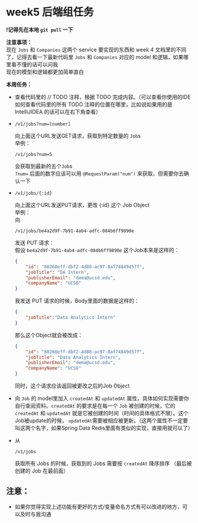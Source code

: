 # week5 后端组任务

**!记得先在本地 ```git pull``` 一下**

**注意事项：**  
现在 ```Jobs``` 和 ```Companies``` 这两个 service 要实现的东西和 week 4 文档里的不同了，记得去看一下最新代码里 ```Jobs``` 和 ```Companies``` 对应的 model 和逻辑，如果哪里看不懂的话可以问我  
现在的模型和逻辑都更加简单直白  

**本周任务：**  
- 查看代码里的 // TODO 注释，根据 TODO 完成内容。（可以查看你使用的IDE如何查看代码里的所有 TODO 注释的位置在哪里，比如说如果用的是 IntelliJIDEA 的话可以在右下角查看）  
-   ```
    /v1/jobs?num=[number]
    ```
    向上面这个URL发送GET请求，获取到特定数量的 ```Job```s  
    举例：
    ```
    /v1/jobs?num=5
    ```
    会获取到最新的五个```Job```s  
    ```?num=``` 后面的数字应该可以用 ```@RequestParam("num")``` 来获取，但需要你去确认一下

-   ```
    /v1/jobs/{:id}
    ```
    向上面这个URL发送PUT请求，更改 {:id} 这个 Job Object   
    举例：  
    向
    ```
    /v1/jobs/be4a2d9f-7b91-4ab4-adfc-084b6ff9890e
    ```
    发送 PUT 请求：  
    假设 ```be4a2d9f-7b91-4ab4-adfc-084b6ff9890e``` 这个Job本来是这样的：  
    ```json
    {
        "id": "80268eff-dbf2-4d80-ac97-8af74849d57f",
        "jobTitle": "DA Intern",
        "publisherEmail": "dema@ucsd.edu",
        "companyName": "UCSD"
    }
    ```
    我发送 PUT 请求的时候，Body里面的数据是这样的：  
    ```json
    {
        "jobTitle":"Data Analytics Intern"
    }
    ```
    那么这个Object就会被改成：
    ```json
    {
        "id": "80268eff-dbf2-4d80-ac97-8af74849d57f",
        "jobTitle": "Data Analytics Intern",
        "publisherEmail": "dema@ucsd.edu",
        "companyName": "UCSD"
    }
    ```
    同时，这个请求应该返回被更改之后的Job Object

- 向 ```Job``` 的 model里加入 ```createdAt``` 和 ```updatedAt``` 属性，具体如何实现需要你自行查阅资料。```createdAt``` 的要求是在每一个 ```Job``` 被创建的时候，它的 ```createdAt``` 和 ```updatedAt``` 就是它被创建的时间（时间的具体格式不限）。这个Job被update的时候， ```updatedAt```需要被相应被更新。（这两个属性不一定要叫这两个名字，如果Spring Data Redis里面有类似的实现，直接用就可以了）
- 从
    ```
    /v1/jobs
    ```
    获取所有 Jobs 的时候，获取到的 Jobs 需要按 ```createdAt``` 降序排序 （最后被创建的 Job 在最前面）  
  

## 注意：
- 如果你觉得实现上述功能有更好的方式/变量命名方式有可以改进的地方，可以及时与我沟通
